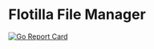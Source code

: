 # Flotilla File Manager

[![Go Report Card](https://goreportcard.com/badge/github.com/Ximidar/Flotilla_File_Manager)](https://goreportcard.com/report/github.com/Ximidar/Flotilla_File_Manager)